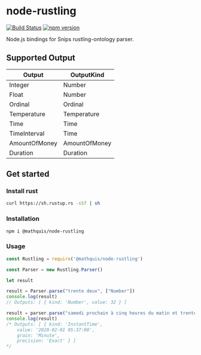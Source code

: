 # node-rustling

[![Build Status](https://travis-ci.org/mathquis/node-rustling.svg?branch=master)](https://travis-ci.org/mathquis/node-rustling) [![npm version](https://badge.fury.io/js/%40mathquis%2Fnode-rustling.svg)](https://badge.fury.io/js/%40mathquis%2Fnode-rustling)

Node.js bindings for Snips rustling-ontology parser.

## Supported Output

|   Output  | OutputKind |
| --------- | ------------- |
|  Integer |  Number |
| Float | Number |
| Ordinal | Ordinal |
| Temperature | Temperature |
| Time | Time |
| TimeInterval | Time |
| AmountOfMoney | AmountOfMoney |
| Duration | Duration |

## Get started

### Install rust

```bash
curl https://sh.rustup.rs -sSf | sh
```

### Installation

```bash
npm i @mathquis/node-rustling
```

### Usage

```javascript
const Rustling = require('@mathquis/node-rustling')

const Parser = new Rustling.Parser()

let result

result = Parser.parse("trente deux", ["Number"])
console.log(result)
// Outputs: [ { kind: 'Number', value: 32 } ]

result = parser.parse("samedi prochain à cinq heures du matin et trente sept minutes")
console.log(result)
/* Outputs: [ { kind: 'InstantTime',
    value: '2020-02-01 05:37:00',
    grain: 'Minute',
    precision: 'Exact' } ]
*/
```
